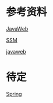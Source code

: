 # 参考资料
[JavaWeb](https://www.bilibili.com/video/BV1Qf4y1T7Hx/?spm_id_from=333.337.search-card.all.click&vd_source=c65196c22fdd3605640aeccf1b3b4a0e)


[SSM](https://www.bilibili.com/video/BV1Fi4y1S7ix?vd_source=5dfa71907205049cdae354e07698ac6a)


[javaweb](https://www.bilibili.com/video/BV1m84y1w7Tb/?spm_id_from=333.976.0.0&vd_source=c65196c22fdd3605640aeccf1b3b4a0e)

# 待定
[Spring](https://www.bilibili.com/video/BV1P44y1N7QG?vd_source=5dfa71907205049cdae354e07698ac6a)
